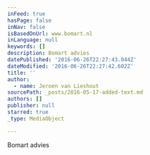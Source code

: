 ```yaml
---
inFeed: true
hasPage: false
inNav: false
isBasedOnUrl: www.bomart.nl
inLanguage: null
keywords: []
description: Bomart advies
datePublished: '2016-06-26T22:27:43.044Z'
dateModified: '2016-06-26T22:27:42.602Z'
title: ''
author:
  - name: Jeroen van Lieshout
sourcePath: _posts/2016-05-17-added-text.md
authors: []
publisher: null
starred: true
_type: MediaObject

---
```

Bomart advies